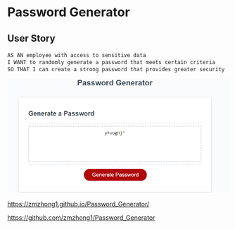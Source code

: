 # Password Generator

## User Story

```
AS AN employee with access to sensitive data
I WANT to randomly generate a password that meets certain criteria
SO THAT I can create a strong password that provides greater security
```

![alt text](./Assets/screenshot.PNG)

https://zmzhong1.github.io/Password_Generator/

https://github.com/zmzhong1/Password_Generator
